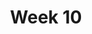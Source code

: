 ---
title: Week 10
days:
  - date: 2023-03-20
    events:
      "**Lecture 24**{: .label .label-lec} Inference about a Population Mean":
        "Ch. 17"
  - date: 2023-03-22
    events:
      "**Lecture 25**{: .label .label-lec} Lec con.":
  - date: 2023-03-24
    events:
      "**Lecture 26**{: .label .label-lec} Lec con.": 
      "**Quiz 7**{: .label .label-quiz} on Gradescope (Due Mar. 25)":
---